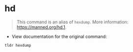 # hd

> This command is an alias of `hexdump`.
> More information: <https://manned.org/hd.1>.
- View documentation for the original command:

`tldr hexdump`
